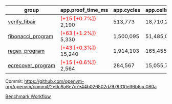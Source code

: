 | group | app.proof_time_ms | app.cycles | app.cells_used | leaf.proof_time_ms | leaf.cycles | leaf.cells_used |
| -- | -- | -- | -- | -- | -- | -- |
| [verify_fibair](https://github.com/openvm-org/openvm/blob/benchmark-results/benchmarks-pr/1324/verify_fibair-2e0c9a6e7c7e44b026502d7979310e36b6cc080a.md) |<span style='color: red'>(+15 [+0.7%])</span> 2,190 |  513,773 |  18,710,278 |- | - | - |
| [fibonacci_program](https://github.com/openvm-org/openvm/blob/benchmark-results/benchmarks-pr/1324/fibonacci-2e0c9a6e7c7e44b026502d7979310e36b6cc080a.md) |<span style='color: red'>(+63 [+1.2%])</span> 5,330 |  1,500,095 |  51,485,080 |- | - | - |
| [regex_program](https://github.com/openvm-org/openvm/blob/benchmark-results/benchmarks-pr/1324/regex-2e0c9a6e7c7e44b026502d7979310e36b6cc080a.md) |<span style='color: red'>(+43 [+0.3%])</span> 15,240 |  1,914,103 |  165,455,373 |- | - | - |
| [ecrecover_program](https://github.com/openvm-org/openvm/blob/benchmark-results/benchmarks-pr/1324/ecrecover-2e0c9a6e7c7e44b026502d7979310e36b6cc080a.md) |<span style='color: red'>(+15 [+0.6%])</span> 2,564 |  284,567 |  15,055,723 |- | - | - |


Commit: https://github.com/openvm-org/openvm/commit/2e0c9a6e7c7e44b026502d7979310e36b6cc080a

[Benchmark Workflow](https://github.com/openvm-org/openvm/actions/runs/13046215724)

